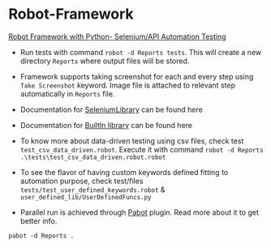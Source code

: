 # Robot-Framework

[Robot Framework with Python- Selenium/API Automation Testing](https://www.udemy.com/course/robot-framework-with-python-selenium/?couponCode=ST14MT32124)

* Run tests with command `robot -d Reports tests`. This will create a new directory `Reports` where output files will be
  stored.

* Framework supports taking screenshot for each and every step using `Take Screenshot` keyword. Image file is attached
  to relevant step automatically in `Reports` file.

* Documentation
  for [SeleniumLibrary](https://robotframework.org/SeleniumLibrary/SeleniumLibrary.html#library-documentation-top) can
  be found here

* Documentation
  for [BuiltIn library](https://robotframework.org/robotframework/latest/libraries/BuiltIn.html#library-documentation-top)
  can be found here

* To know more about data-driven testing using csv files, check test `test_csv_data_driven.robot`. Execute it with
  command `robot -d Reports .\tests\test_csv_data_driven.robot.robot`

* To see the flavor of having custom keywords defined fitting to automation purpose, check
  test/files `tests/test_user_defined_keywords.robot` & `user_defined_lib/UserDefinedFuncs.py`

* Parallel run is achieved through [Pabot](https://pabot.org/) plugin. Read more about it to get better info.
```commandline
pabot -d Reports .
```